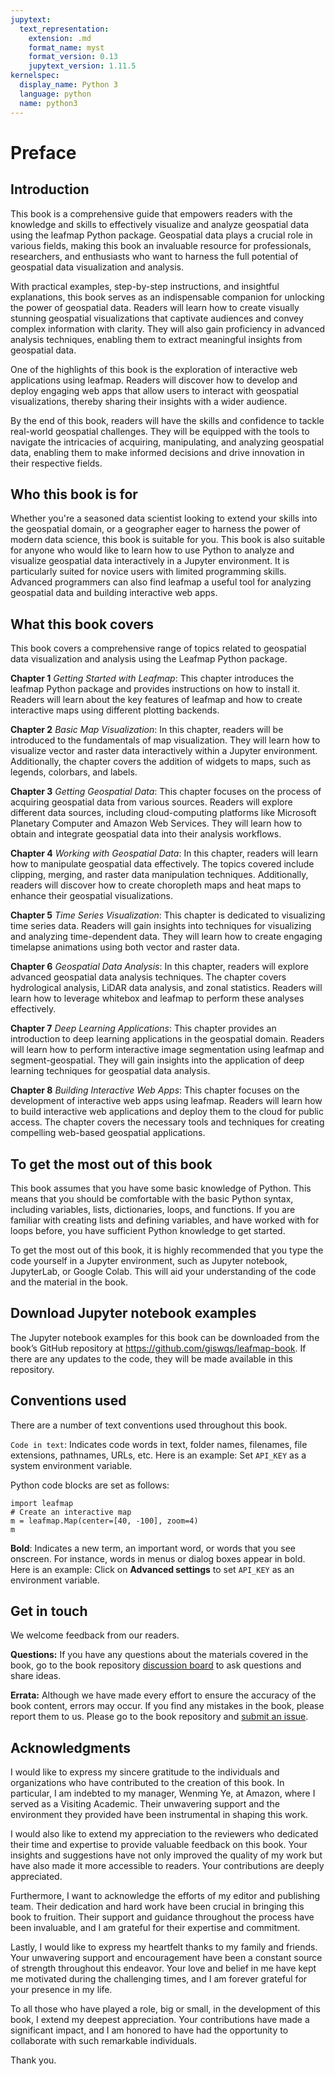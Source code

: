 ```yaml
---
jupytext:
  text_representation:
    extension: .md
    format_name: myst
    format_version: 0.13
    jupytext_version: 1.11.5
kernelspec:
  display_name: Python 3
  language: python
  name: python3
---
```


# Preface

## Introduction

This book is a comprehensive guide that empowers readers with the knowledge and skills to effectively visualize and analyze geospatial data using the leafmap Python package. Geospatial data plays a crucial role in various fields, making this book an invaluable resource for professionals, researchers, and enthusiasts who want to harness the full potential of geospatial data visualization and analysis.

With practical examples, step-by-step instructions, and insightful explanations, this book serves as an indispensable companion for unlocking the power of geospatial data. Readers will learn how to create visually stunning geospatial visualizations that captivate audiences and convey complex information with clarity. They will also gain proficiency in advanced analysis techniques, enabling them to extract meaningful insights from geospatial data.

One of the highlights of this book is the exploration of interactive web applications using leafmap. Readers will discover how to develop and deploy engaging web apps that allow users to interact with geospatial visualizations, thereby sharing their insights with a wider audience.

By the end of this book, readers will have the skills and confidence to tackle real-world geospatial challenges. They will be equipped with the tools to navigate the intricacies of acquiring, manipulating, and analyzing geospatial data, enabling them to make informed decisions and drive innovation in their respective fields.

## Who this book is for

Whether you're a seasoned data scientist looking to extend your skills into the geospatial domain, or a geographer eager to harness the power of modern data science, this book is suitable for you. This book is also suitable for anyone who would like to learn how to use Python to analyze and visualize geospatial data interactively in a Jupyter environment. It is particularly suited for novice users with limited programming skills. Advanced programmers can also find leafmap a useful tool for analyzing geospatial data and building interactive web apps.

## What this book covers

This book covers a comprehensive range of topics related to geospatial data visualization and analysis using the Leafmap Python package.

**Chapter 1** _Getting Started with Leafmap_: This chapter introduces the leafmap Python package and provides instructions on how to install it. Readers will learn about the key features of leafmap and how to create interactive maps using different plotting backends.

**Chapter 2** _Basic Map Visualization_: In this chapter, readers will be introduced to the fundamentals of map visualization. They will learn how to visualize vector and raster data interactively within a Jupyter environment. Additionally, the chapter covers the addition of widgets to maps, such as legends, colorbars, and labels.

**Chapter 3** _Getting Geospatial Data_: This chapter focuses on the process of acquiring geospatial data from various sources. Readers will explore different data sources, including cloud-computing platforms like Microsoft Planetary Computer and Amazon Web Services. They will learn how to obtain and integrate geospatial data into their analysis workflows.

**Chapter 4** _Working with Geospatial Data_: In this chapter, readers will learn how to manipulate geospatial data effectively. The topics covered include clipping, merging, and raster data manipulation techniques. Additionally, readers will discover how to create choropleth maps and heat maps to enhance their geospatial visualizations.

**Chapter 5** _Time Series Visualization_: This chapter is dedicated to visualizing time series data. Readers will gain insights into techniques for visualizing and analyzing time-dependent data. They will learn how to create engaging timelapse animations using both vector and raster data.

**Chapter 6** _Geospatial Data Analysis_: In this chapter, readers will explore advanced geospatial data analysis techniques. The chapter covers hydrological analysis, LiDAR data analysis, and zonal statistics. Readers will learn how to leverage whitebox and leafmap to perform these analyses effectively.

**Chapter 7** _Deep Learning Applications_: This chapter provides an introduction to deep learning applications in the geospatial domain. Readers will learn how to perform interactive image segmentation using leafmap and segment-geospatial. They will gain insights into the application of deep learning techniques for geospatial data analysis.

**Chapter 8** _Building Interactive Web Apps_: This chapter focuses on the development of interactive web apps using leafmap. Readers will learn how to build interactive web applications and deploy them to the cloud for public access. The chapter covers the necessary tools and techniques for creating compelling web-based geospatial applications.

## To get the most out of this book

This book assumes that you have some basic knowledge of Python. This means that you should be comfortable with the basic Python syntax, including variables, lists, dictionaries, loops, and functions. If you are familiar with creating lists and defining variables, and have worked with for loops before, you have sufficient Python knowledge to get started.

To get the most out of this book, it is highly recommended that you type the code yourself in a Jupyter environment, such as Jupyter notebook, JupyterLab, or Google Colab. This will aid your understanding of the code and the material in the book.

## Download Jupyter notebook examples

The Jupyter notebook examples for this book can be downloaded from the book’s GitHub repository at <https://github.com/giswqs/leafmap-book>. If there are any updates to the code, they will be made available in this repository.

## Conventions used

There are a number of text conventions used throughout this book.

`Code in text`: Indicates code words in text, folder names, filenames, file extensions, pathnames, URLs, etc. Here is an example: Set `API_KEY` as a system environment variable.

Python code blocks are set as follows:

```{code-cell}
import leafmap
# Create an interactive map
m = leafmap.Map(center=[40, -100], zoom=4)
m
```

**Bold**: Indicates a new term, an important word, or words that you see onscreen. For instance, words in menus or dialog boxes appear in bold. Here is an example: Click on **Advanced settings** to set `API_KEY` as an environment variable.

## Get in touch

We welcome feedback from our readers.

**Questions:** If you have any questions about the materials covered in the book, go to the book repository [discussion board](https://bit.ly/leafbook-qa) to ask questions and share ideas.

**Errata:** Although we have made every effort to ensure the accuracy of the book content, errors may occur. If you find any mistakes in the book, please report them to us. Please go to the book repository and [submit an issue](https://bit.ly/leafbook-issues).

## Acknowledgments

I would like to express my sincere gratitude to the individuals and organizations who have contributed to the creation of this book. In particular, I am indebted to my manager, Wenming Ye, at Amazon, where I served as a Visiting Academic. Their unwavering support and the environment they provided have been instrumental in shaping this work.

I would also like to extend my appreciation to the reviewers who dedicated their time and expertise to provide valuable feedback on this book. Your insights and suggestions have not only improved the quality of my work but have also made it more accessible to readers. Your contributions are deeply appreciated.

Furthermore, I want to acknowledge the efforts of my editor and publishing team. Their dedication and hard work have been crucial in bringing this book to fruition. Their support and guidance throughout the process have been invaluable, and I am grateful for their expertise and commitment.

Lastly, I would like to express my heartfelt thanks to my family and friends. Your unwavering support and encouragement have been a constant source of strength throughout this endeavor. Your love and belief in me have kept me motivated during the challenging times, and I am forever grateful for your presence in my life.

To all those who have played a role, big or small, in the development of this book, I extend my deepest appreciation. Your contributions have made a significant impact, and I am honored to have had the opportunity to collaborate with such remarkable individuals.

Thank you.
